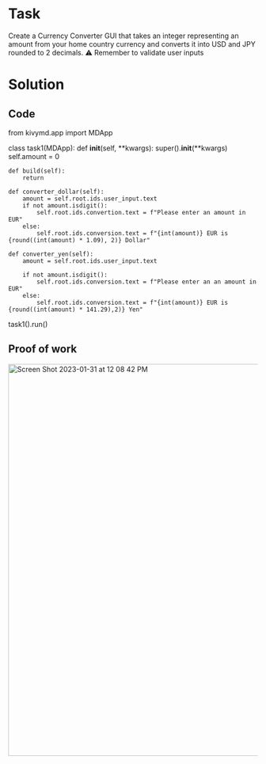 # Task
Create a Currency Converter GUI that takes an integer representing an amount from your home country currency and converts it into USD and JPY rounded to 2 decimals.
⚠️ Remember to validate user inputs

# Solution
## Code

from kivymd.app import MDApp


class task1(MDApp):
    def __init__(self, **kwargs):
        super().__init__(**kwargs)
        self.amount = 0

    def build(self):
        return

    def converter_dollar(self):
        amount = self.root.ids.user_input.text
        if not amount.isdigit():
            self.root.ids.convertion.text = f"Please enter an amount in EUR"
        else:
            self.root.ids.conversion.text = f"{int(amount)} EUR is {round((int(amount) * 1.09), 2)} Dollar"

    def converter_yen(self):
        amount = self.root.ids.user_input.text

        if not amount.isdigit():
            self.root.ids.conversion.text = f"Please enter an an amount in EUR"
        else:
            self.root.ids.conversion.text = f"{int(amount)} EUR is {round((int(amount) * 141.29),2)} Yen"

task1().run()

## Proof of work

<img width="792" alt="Screen Shot 2023-01-31 at 12 08 42 PM" src="https://user-images.githubusercontent.com/116609563/215654024-d60004fb-e604-433b-b4e8-51c5a8cd4030.png">




